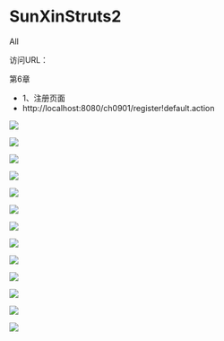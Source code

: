 # SunXinStruts2
All 

访问URL：

第6章

- 1、注册页面
- http://localhost:8080/ch0901/register!default.action


![](https://github.com/CoderDream/SunXinStruts2/blob/master/ch0901/doc/snap/160101.png)

![](https://github.com/CoderDream/SunXinStruts2/blob/master/ch0901/doc/snap/160102.png)

![](https://github.com/CoderDream/SunXinStruts2/blob/master/ch0901/doc/snap/160103.png)

![](https://github.com/CoderDream/SunXinStruts2/blob/master/ch0901/doc/snap/160104.png)

![](https://github.com/CoderDream/SunXinStruts2/blob/master/ch0901/doc/snap/160105.png)

![](https://github.com/CoderDream/SunXinStruts2/blob/master/ch0901/doc/snap/160106.png)

![](https://github.com/CoderDream/SunXinStruts2/blob/master/ch0901/doc/snap/160107.png)

![](https://github.com/CoderDream/SunXinStruts2/blob/master/ch0901/doc/snap/160108.png)

![](https://github.com/CoderDream/SunXinStruts2/blob/master/ch0901/doc/snap/160109.png)

![](https://github.com/CoderDream/SunXinStruts2/blob/master/ch0901/doc/snap/160110.png)

![](https://github.com/CoderDream/SunXinStruts2/blob/master/ch0901/doc/snap/160111.png)

![](https://github.com/CoderDream/SunXinStruts2/blob/master/ch0901/doc/snap/160112.png)

![](https://github.com/CoderDream/SunXinStruts2/blob/master/ch0901/doc/snap/160113.png)